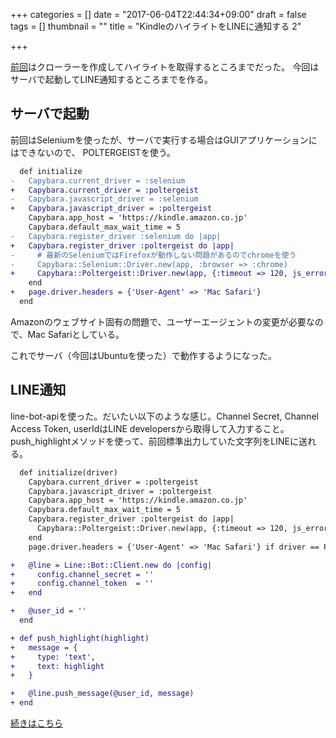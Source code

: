 +++
categories = []
date = "2017-06-04T22:44:34+09:00"
draft = false
tags = []
thumbnail = ""
title = "KindleのハイライトをLINEに通知する 2"

+++

[前回](../line_highlights_1/)はクローラーを作成してハイライトを取得するところまでだった。
今回はサーバで起動してLINE通知するところまでを作る。

## サーバで起動
前回はSeleniumを使ったが、サーバで実行する場合はGUIアプリケーションにはできないので、
POLTERGEISTを使う。

```diff
  def initialize
-   Capybara.current_driver = :selenium
+   Capybara.current_driver = :poltergeist
-   Capybara.javascript_driver = :selenium
+   Capybara.javascript_driver = :poltergeist
    Capybara.app_host = 'https://kindle.amazon.co.jp'
    Capybara.default_max_wait_time = 5
-   Capybara.register_driver :selenium do |app|
+   Capybara.register_driver :poltergeist do |app|
-     # 最新のSeleniumではFirefoxが動作しない問題があるのでchromeを使う
-     Capybara::Selenium::Driver.new(app, :browser => :chrome)
+     Capybara::Poltergeist::Driver.new(app, {:timeout => 120, js_errors: false})
    end
+   page.driver.headers = {'User-Agent' => 'Mac Safari'}
  end
```

Amazonのウェブサイト固有の問題で、ユーザーエージェントの変更が必要なので、Mac Safariとしている。

これでサーバ（今回はUbuntuを使った）で動作するようになった。


## LINE通知
line-bot-apiを使った。だいたい以下のような感じ。Channel Secret, Channel Access Token, userIdはLINE developersから取得して入力すること。
push_highlightメソッドを使って、前回標準出力していた文字列をLINEに送れる。

```diff
  def initialize(driver)
    Capybara.current_driver = :poltergeist
    Capybara.javascript_driver = :poltergeist
    Capybara.app_host = 'https://kindle.amazon.co.jp'
    Capybara.default_max_wait_time = 5
    Capybara.register_driver :poltergeist do |app|
      Capybara::Poltergeist::Driver.new(app, {:timeout => 120, js_errors: false})
    end
    page.driver.headers = {'User-Agent' => 'Mac Safari'} if driver == POLTERGEIST

+   @line = Line::Bot::Client.new do |config|
+     config.channel_secret = ''
+     config.channel_token  = ''
+   end

+   @user_id = ''
  end

+ def push_highlight(highlight)
+   message = {
+     type: 'text',
+     text: highlight
+   }

+   @line.push_message(@user_id, message)
+ end
```

[続きはこちら](../line_highlights_3/)

